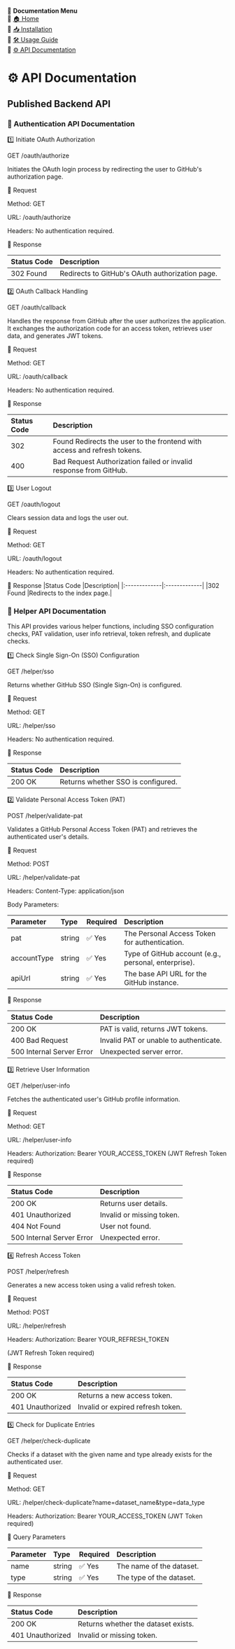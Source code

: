 📖 **Documentation Menu**  
🔹 [🏠 Home](index.md)  
🔹 [📥 Installation](installation.md)  
🔹 [🛠 Usage Guide](usage.md)  
🔹 [⚙️ API Documentation](api.md)  

# ⚙️ API Documentation
## Published Backend API
### 📘 Authentication API Documentation
1️⃣ Initiate OAuth Authorization

GET /oauth/authorize

Initiates the OAuth login process by redirecting the user to GitHub's authorization page.

🔹 Request

Method: GET

URL: /oauth/authorize

Headers: No authentication required.

🔹 Response

|Status Code   |Description   |
|:-------------|:-------------|
|302 Found     |Redirects to GitHub's OAuth authorization page.|


2️⃣ OAuth Callback Handling

GET /oauth/callback

Handles the response from GitHub after the user authorizes the application. It exchanges the authorization code for an access token, retrieves user data, and generates JWT tokens.

🔹 Request

Method: GET

URL: /oauth/callback

Headers: No authentication required.

🔹 Response

|Status Code   |Description   |
|:-------------|:-------------|
|302           |Found	Redirects the user to the frontend with access and refresh tokens.|
|400           |Bad Request	Authorization failed or invalid response from GitHub.|


3️⃣ User Logout

GET /oauth/logout

Clears session data and logs the user out.

🔹 Request

Method: GET

URL: /oauth/logout

Headers: No authentication required.

🔹 Response
|Status Code   |Description|
|:-------------|:-------------|
|302 Found     |Redirects to the index page.|


### 📘 Helper API Documentation
This API provides various helper functions, including SSO configuration checks, PAT validation, user info retrieval, token refresh, and duplicate checks.

1️⃣ Check Single Sign-On (SSO) Configuration

GET /helper/sso

Returns whether GitHub SSO (Single Sign-On) is configured.

🔹 Request

Method: GET

URL: /helper/sso

Headers: No authentication required.

🔹 Response

|Status Code   |Description|
|:-------------|:-------------|
|200 OK	       |Returns whether SSO is configured.|


2️⃣ Validate Personal Access Token (PAT)

POST /helper/validate-pat

Validates a GitHub Personal Access Token (PAT) and retrieves the authenticated user's details.

🔹 Request

Method: POST

URL: /helper/validate-pat

Headers: Content-Type: application/json

Body Parameters:

|Parameter	  |Type	        |Required	  |Description|
|:------------|:------------|:------------|:------------|
|pat	      |string	    |✅ Yes	     |The Personal Access Token for authentication.|
|accountType  |string	    |✅ Yes	     |Type of GitHub account (e.g., personal, enterprise).|
|apiUrl	      |string	    |✅ Yes	     |The base API URL for the GitHub instance.|

🔹 Response

|Status Code  |Description  |
|:------------|:------------|
|200 OK	      |PAT is valid, returns JWT tokens.|
|400 Bad Request|Invalid PAT or unable to authenticate.|
|500 Internal Server Error|	Unexpected server error.|


3️⃣ Retrieve User Information

GET /helper/user-info

Fetches the authenticated user's GitHub profile information.

🔹 Request

Method: GET

URL: /helper/user-info

Headers: Authorization: Bearer YOUR_ACCESS_TOKEN
(JWT Refresh Token required)

🔹 Response

|Status Code  |Description  |
|:------------|:------------|
|200 OK	       |Returns user details.|
|401 Unauthorized|	Invalid or missing token.|
|404 Not Found   |	User not found.|
|500 Internal Server Error|	Unexpected error.|

4️⃣ Refresh Access Token

POST /helper/refresh

Generates a new access token using a valid refresh token.

🔹 Request

Method: POST

URL: /helper/refresh

Headers: Authorization: Bearer YOUR_REFRESH_TOKEN

(JWT Refresh Token required)

🔹 Response

|Status Code  |Description|
|:------------|:------------|
|200 OK	      |Returns a new access token.|
|401 Unauthorized|	Invalid or expired refresh token.|


5️⃣ Check for Duplicate Entries

GET /helper/check-duplicate

Checks if a dataset with the given name and type already exists for the authenticated user.

🔹 Request

Method: GET

URL: /helper/check-duplicate?name=dataset_name&type=data_type

Headers: Authorization: Bearer YOUR_ACCESS_TOKEN
(JWT Token required)

🔹 Query Parameters

|Parameter	  |Type	        |Required	  |Description|
|:------------|:------------|:------------|:------------|
|name	      |string	    |✅ Yes	     |The name of the dataset.|
|type	      |string	    |✅ Yes	     |The type of the dataset.|

🔹 Response

|Status Code  |Description  |
|:------------|:------------|
|200 OK	      |Returns whether the dataset exists.|
|401 Unauthorized|	Invalid or missing token.|











